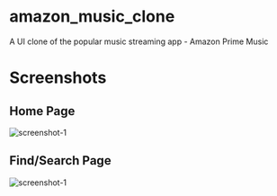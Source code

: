 # amazon_music_clone

A UI clone of the popular music streaming app - Amazon Prime Music

# Screenshots

## Home Page

![screenshot-1](https://github.com/CodeSadhu/Prime-Music-Clone/tree/master/screenshots/screenshot-1.png)

## Find/Search Page

![screenshot-1](https://github.com/CodeSadhu/Prime-Music-Clone/tree/master/screenshots/screenshot-2.png)
